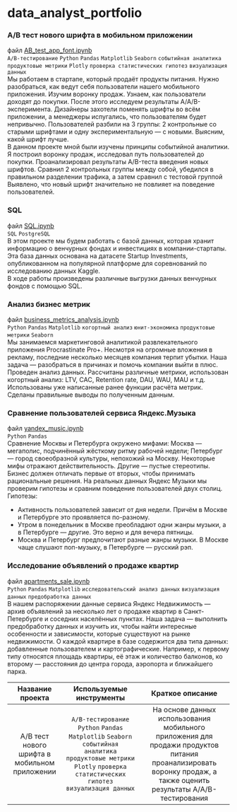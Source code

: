 # data_analyst_portfolio
### A/B тест нового шрифта в мобильном приложении 
файл [AB_test_app_font.ipynb](https://github.com/AndreyPlyasov/data_analyst_portfolio/blob/main/AB_test_app_font.ipynb)  
`A/B-тестирование` `Python` `Pandas` `Matplotlib` `Seaborn` `событийная аналитика` `продуктовые метрики` `Plotly` `проверка статистических гипотез` `визуализация данных`  
Мы работаем в стартапе, который продаёт продукты питания. Нужно разобраться, как ведут себя пользователи нашего мобильного приложения.
Изучим воронку продаж. Узнаем, как пользователи доходят до покупки.
После этого исследуем результаты A/A/B-эксперимента. Дизайнеры захотели поменять шрифты во всём приложении, а менеджеры испугались, что пользователям будет непривычно.
Пользователей разбили на 3 группы: 2 контрольные со старыми шрифтами и одну экспериментальную — с новыми. Выясним, какой шрифт лучше.  
В данном проекте мной были изучены принципы событийной аналитики. Я построил воронку продаж, исследовал путь пользователей до покупки. Проанализировал
результаты A/B-теста введения новых шрифтов. Сравнил 2 контрольных группы между собой, убедился в правильном разделении трафика, а затем сравнил с тестовой группой
Выявлено, что новый шрифт значительно не повлияет на поведение пользователей.

### SQL
файл [SQL.ipynb](https://github.com/AndreyPlyasov/data_analyst_portfolio/blob/main/SQL.ipynb)  
`SQL` `PostgreSQL`  
В этом проекте мы будем работать с базой данных, которая хранит информацию о венчурных фондах и инвестициях в компании-стартапы. Эта база данных основана на датасете Startup Investments, опубликованном на популярной платформе для соревнований по исследованию данных Kaggle.  
В ходе работы произведены различные выгрузки данных венчурных фондов с помощью SQL.  
  
### Анализ бизнес метрик
файл [business_metrics_analysis.ipynb](https://github.com/AndreyPlyasov/data_analyst_portfolio/blob/main/business_metrics_analysis.ipynb)   
`Python` `Pandas` `Matplotlib` `когортный анализ` `юнит-экономика` `продуктовые метрики` `Seaborn`  
Мы занимаемся маркетинговой аналитикой развлекательного приложения Procrastinate Pro+. Несмотря на огромные вложения в рекламу, последние несколько месяцев компания терпит убытки. Наша задача — разобраться в причинах и помочь компании выйти в плюс.  
Проведен анализ данных. Рассчитаны различные метрики, использован когортный анализ: LTV, CAC, Retention rate, DAU, WAU, MAU и т.д. Использованы уже написанные ранее функции расчёта метрик. Сделаны правильные выводы по полученным данным.  
  
### Сравнение пользователей сервиса Яндекс.Музыка
файл [yandex_music.ipynb](https://github.com/AndreyPlyasov/data_analyst_portfolio/blob/main/yandex_music.ipynb)  
`Python` `Pandas`  
Сравнение Москвы и Петербурга окружено мифами:
Москва — мегаполис, подчинённый жёсткому ритму рабочей недели;
Петербург — город своеобразной культуры, непохожий на Москву.
Некоторые мифы отражают действительность. Другие — пустые стереотипы. Бизнес должен отличать первые от вторых, чтобы принимать рациональные решения. На реальных данных Яндекс Музыки мы проверим гипотезы и сравним поведение пользователей двух столиц.
Гипотезы:
- Активность пользователей зависит от дня недели. Причём в Москве и Петербурге это проявляется по-разному.
- Утром в понедельник в Москве преобладают одни жанры музыки, а в Петербурге — другие. Это верно и для вечера пятницы.
- Москва и Петербург предпочитают разные жанры музыки. В Москве чаще слушают поп-музыку, в Петербурге — русский рэп.

### Исследование объявлений о продаже квартир
файл [apartments_sale.ipynb](https://github.com/AndreyPlyasov/data_analyst_portfolio/blob/main/apartments_sale.ipynb)  
`Python` `Pandas` `Matplotlib` `исследовательский анализ данных` `визуализация данных` `предобработка данных`  
В нашем распоряжении данные сервиса Яндекс Недвижимость — архив объявлений за несколько лет о продаже квартир в Санкт-Петербурге и соседних населённых пунктах.
Наша задача — выполнить предобработку данных и изучить их, чтобы найти интересные особенности и зависимости, которые существуют на рынке недвижимости.
О каждой квартире в базе содержится два типа данных: добавленные пользователем и картографические. Например, к первому типу относятся площадь квартиры, её этаж и количество балконов, ко второму — расстояния до центра города, аэропорта и ближайшего парка.

| Название проекта | Используемые инструменты | Краткое описание |
| :--------------------: | :---------------------: |:---------------------------:|
| A/B тест нового шрифта в мобильном приложении | `A/B-тестирование` `Python` `Pandas` `Matplotlib` `Seaborn` `событийная аналитика` `продуктовые метрики` `Plotly` `проверка статистических гипотез` `визуализация данных` | На основе данных использования мобильного приложения для продажи продуктов питания проанализировать воронку продаж, а также оценить результаты A/A/B-тестирования  |
